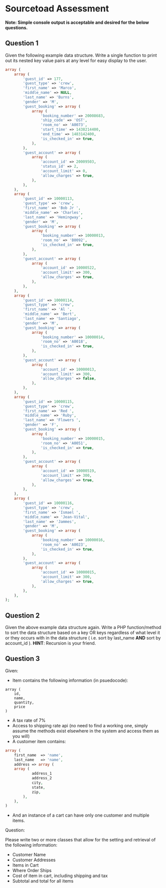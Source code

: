 # Sourcetoad Assessment

**Note: Simple console output is acceptable and desired for the below questions.**

## Question 1

Given the following example data structure. Write a single function to print out its nested key value pairs at any level for easy display to the user.

```php
array (  
    array (
        'guest_id' => 177,
        'guest_type' => 'crew',
        'first_name' => 'Marco',
        'middle_name' => NULL,
        'last_name' => 'Burns',
        'gender' => 'M',
        'guest_booking' => array (  
            array (
                'booking_number' => 20008683,
                'ship_code' => 'OST',
                'room_no' => 'A0073',
                'start_time' => 1438214400,
                'end_time' => 1483142400,
                'is_checked_in' => true,
            ),
        ),
        'guest_account' => array (  
            array (
                'account_id' => 20009503,
                'status_id' => 2,
                'account_limit' => 0,
                'allow_charges' => true,
            ),
        ),
    ),
    array (
        'guest_id' => 10000113,
        'guest_type' => 'crew',
        'first_name' => 'Bob Jr ',
        'middle_name' => 'Charles',
        'last_name' => 'Hemingway',
        'gender' => 'M',
        'guest_booking' => array (  
            array (
                'booking_number' => 10000013,
                'room_no' => 'B0092',
                'is_checked_in' => true,
            ),
        ),
        'guest_account' => array (  
            array (
                'account_id' => 10000522,
                'account_limit' => 300,
                'allow_charges' => true,
            ),
        ),
    ),
    array (
        'guest_id' => 10000114,
        'guest_type' => 'crew',
        'first_name' => 'Al ',
        'middle_name' => 'Bert',
        'last_name' => 'Santiago',
        'gender' => 'M',
        'guest_booking' => array (  
            array (
                'booking_number' => 10000014,
                'room_no' => 'A0018',
                'is_checked_in' => true,
            ),
        ),
        'guest_account' => array (  
            array (
                'account_id' => 10000013,
                'account_limit' => 300,
                'allow_charges' => false,
            ),
        ),
    ),
    array (
        'guest_id' => 10000115,
        'guest_type' => 'crew',
        'first_name' => 'Red ',
        'middle_name' => 'Ruby',
        'last_name' => 'Flowers ',
        'gender' => 'F',
        'guest_booking' => array (  
            array (
                'booking_number' => 10000015,
                'room_no' => 'A0051',
                'is_checked_in' => true,
            ),
        ),
        'guest_account' => array (  
            array (
                'account_id' => 10000519,
                'account_limit' => 300,
                'allow_charges' => true,
            ),
        ),
    ),
    array (
        'guest_id' => 10000116,
        'guest_type' => 'crew',
        'first_name' => 'Ismael ',
        'middle_name' => 'Jean-Vital',
        'last_name' => 'Jammes',
        'gender' => 'M',
        'guest_booking' => array (  
            array (
                'booking_number' => 10000016,
                'room_no' => 'A0023',
                'is_checked_in' => true,
            ),
        ),
        'guest_account' => array (  
            array (
                'account_id' => 10000015,
                'account_limit' => 300,
                'allow_charges' => true,
            ),
        ),
    ),
);
```

## Question 2

Given the above example data structure again. Write a PHP function/method to sort the data structure based on a key OR keys regardless of what level it or they occurs with in the data structure ( i.e. sort by last_name **AND** sort by account_id ). **HINT**: Recursion is your friend.

## Question 3

Given:
- Item contains the following information (in psuedocode):
```
array (
    id,
    name,
    quantity,
    price
)
```

- A tax rate of 7%
- Access to shipping rate api (no need to find a working one, simply assume the methods exist elsewhere in the system and access them as you will)
- A customer item contains:

```php
array (
    first_name  => 'name',
    last_name   => 'name',
    address => array (
    array (
            address_1
            address_2
            city,
            state,
            zip,
        ),
    ),
)
```

- And an instance of a cart can have only one customer and multiple items.

Question:

Please write two or more classes that allow for the setting and retrieval of the following information:
- Customer Name
- Customer Addresses
- Items in Cart
- Where Order Ships
- Cost of item in cart, including shipping and tax
- Subtotal and total for all items
